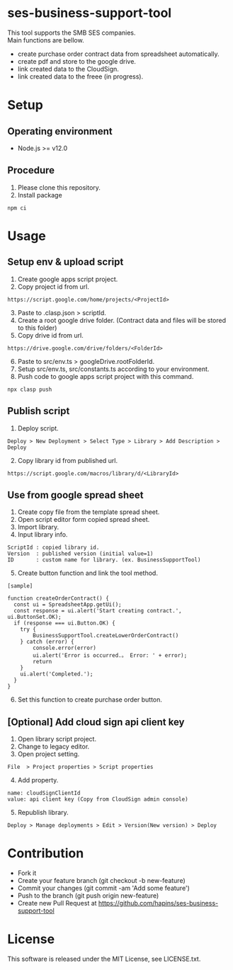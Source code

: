 # ses-business-support-tool
This tool supports the SMB SES companies.  
Main functions are bellow.
- create purchase order contract data from spreadsheet automatically.
- create pdf and store to the google drive.
- link created data to the CloudSign.
- link created data to the freee (in progress).

# Setup
## Operating environment
- Node.js >= v12.0

## Procedure
1. Please clone this repository.
2. Install package  
```
npm ci
```

# Usage
## Setup env & upload script
1. Create google apps script project.
2. Copy project id from url.  
```
https://script.google.com/home/projects/<ProjectId>
```
3. Paste to .clasp.json > scriptId.
4. Create a root google drive folder. (Contract data and files will be stored to this folder)
5. Copy drive id from url.  
```
https://drive.google.com/drive/folders/<FolderId>
```
6. Paste to src/env.ts > googleDrive.rootFolderId.
7. Setup src/env.ts, src/constants.ts according to your environment.
4. Push code to google apps script project with this command.  
```
npx clasp push
```

## Publish script
1. Deploy script.  
```
Deploy > New Deployment > Select Type > Library > Add Description > Deploy
```
2. Copy library id from published url.  
```
https://script.google.com/macros/library/d/<LibraryId>
```

## Use from google spread sheet
1. Create copy file from the template spread sheet.
2. Open script editor form copied spread sheet.
3. Import library.
4. Input library info.  
```
ScriptId : copied library id.
Version  : published version (initial value=1)
ID       : custom name for library. (ex. BusinessSupportTool)
```
5. Create button function and link the tool method.  
```
[sample]

function createOrderContract() {
  const ui = SpreadsheetApp.getUi();
  const response = ui.alert('Start creating contract.', ui.ButtonSet.OK);
  if (response === ui.Button.OK) {
    try {
        BusinessSupportTool.createLowerOrderContract()
    } catch (error) {
        console.error(error)
        ui.alert('Error is occurred.。 Error: ' + error);
        return
    }
    ui.alert('Completed.');
  }
}
```
6. Set this function to create purchase order button.

## [Optional] Add cloud sign api client key
1. Open library script project.
2. Change to legacy editor.
3. Open project setting.  
```
File  > Project properties > Script properties
```
4. Add property.  
```
name: cloudSignClientId
value: api client key (Copy from CloudSign admin console)
```
5. Republish library.  
```
Deploy > Manage deployments > Edit > Version(New version) > Deploy
```

# Contribution
- Fork it
- Create your feature branch (git checkout -b new-feature)
- Commit your changes (git commit -am 'Add some feature')
- Push to the branch (git push origin new-feature)
- Create new Pull Request at https://github.com/hapins/ses-business-support-tool

# License
This software is released under the MIT License, see LICENSE.txt.
